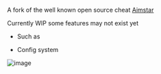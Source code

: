 A fork of the well known open source cheat [Aimstar](https://github.com/CowNowK/AimStar/tree/main)

Currently WIP some features may not exist yet 
* Such as
- Config system

![image](https://github.com/PhillipThePaster/PasteStar/assets/49299203/94faaceb-4c79-487a-b086-2b3712a718ab)
